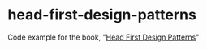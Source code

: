 # head-first-design-patterns


Code example for the book, "[Head First Design Patterns](http://www.headfirstlabs.com/books/hfdp/ "Head First Design Patterns")"